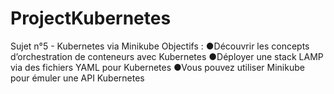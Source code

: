 # ProjectKubernetes
Sujet n°5 - Kubernetes via Minikube Objectifs : 
●Découvrir les concepts d’orchestration de conteneurs avec Kubernetes 
●Déployer une stack LAMP via des fichiers YAML pour Kubernetes 
●Vous pouvez utiliser Minikube pour émuler une API Kubernetes 
